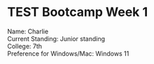 # TEST Bootcamp Week 1
Name: Charlie\
Current Standing: Junior standing\
College: 7th\
Preference for Windows/Mac: Windows 11